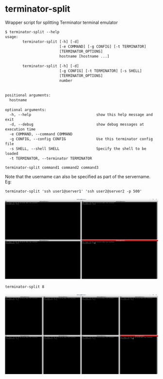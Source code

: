 # terminator-split
Wrapper script for splitting Terminator terminal emulator

```shell
$ terminator-split --help
usage:
        terminator-split [-h] [-d]
                         [-e COMMAND] [-g CONFIG] [-t TERMINATOR]
                         [TERMINATOR_OPTIONS]
                         hostname [hostname ...]

        terminator-split [-h] [-d]
                         [-g CONFIG] [-t TERMINATOR] [-s SHELL]
                         [TERMINATOR_OPTIONS]
                         number


positional arguments:
  hostname

optional arguments:
  -h, --help                              show this help message and exit
  -d, --debug                             show debug messages at execution time
  -e COMMAND, --command COMMAND
  -g CONFIG, --config CONFIG              Use this terminator config file
  -s SHELL, --shell SHELL                 Specify the shell to be loaded
  -t TERMINATOR, --terminator TERMINATOR
```

```shell
terminator-split command1 command2 command3
```

Note that the username can also be specified as part of the servername. Eg:

```shell
terminator-split 'ssh user1@server1' 'ssh user2@server2 -p 500'
```

![](https://github.com/AlekseyChudov/terminator-split/blob/master/images/terminator-split-4.png?raw=true)

```shell
terminator-split 8
```

![](https://github.com/AlekseyChudov/terminator-split/blob/master/images/terminator-split-8.png?raw=true)
